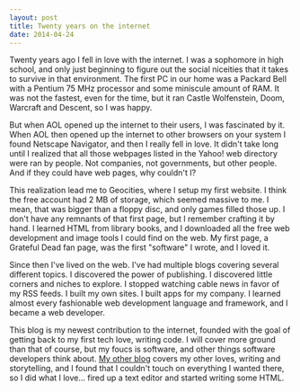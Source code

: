 ```yaml
---
layout: post
title: Twenty years on the internet
date: 2014-04-24
---
```

Twenty years ago I fell in love with the internet. I was a sophomore in high school, and only just beginning to figure out the social niceities that it takes to survive in that environment. The first PC in our home was a Packard Bell with a Pentium 75 MHz processor and some miniscule amount of RAM. It was not the fastest, even for the time, but it ran Castle Wolfenstein, Doom, Warcraft and Descent, so I was happy.

But when AOL opened up the internet to their users, I was fascinated by it. When AOL then opened up the internet to other browsers on your system I found Netscape Navigator, and then I really fell in love. It didn't take long until I realized that all those webpages listed in the Yahoo! web directory were ran by people. Not companies, not governments, but other people. And if they could have web pages, why couldn't I?

This realization lead me to Geocities, where I setup my first website. I think the free account had 2 MB of storage, which seemed massive to me. I mean, that was bigger than a floppy disc, and only games filled those up. I don't have any remnants of that first page, but I remember crafting it by hand. I learned HTML from library books, and I downloaded all the free web development and image tools I could find on the web. My first page, a Grateful Dead fan page, was the first "software" I wrote, and I loved it.

Since then I've lived on the web. I've had multiple blogs covering several different topics. I discovered the power of publishing. I discovered little corners and niches to explore. I stopped watching cable news in favor of my RSS feeds. I built my own sites. I built apps for my company. I learned almost every fashionable web development language and framework, and I became a web developer.

This blog is my newest contribution to the internet, founded with the goal of getting back to my first tech love, writing code. I will cover more ground than that of course, but my foucs is software, and other things software developers think about. [My other blog](http://brianlundin.com) covers my other loves, writing and storytelling, and I found that I couldn't touch on everything I wanted there, so I did what I love... fired up a text editor and started writing some HTML.
